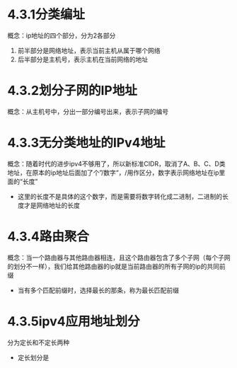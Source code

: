 # 4.3.1分类编址
概念：ip地址的四个部分，分为2各部分
1. 前半部分是网络地址，表示当前主机从属于哪个网络
2. 后半部分是主机号，表示主机在当前网络的地址
# 4.3.2划分子网的IP地址
概念：从主机号中，分出一部分编号出来，表示子网的编号
# 4.3.3无分类地址的IPv4地址
概念：随着时代的进步ipv4不够用了，所以新标准CIDR，取消了A、B、C、D类地址，在原本的ip地址后面加了个”/数字“，/用作区分，数字表示网络地址在ip里面的“长度”
* 这里的长度不是具体的这个数字，而是需要将数字转化成二进制，二进制的长度才是网络地址的长度
# 4.3.4路由聚合
概念：当一个路由器与其他路由器相连，且这个路由器包含了多个子网（每个子网的划分不一样），我们给其他路由器的ip就是当前路由器的所有子网的ip的共同前缀
* 当有多个匹配前缀时，选择最长的那条，称为最长匹配前缀
# 4.3.5ipv4应用地址划分
分为定长和不定长两种
* 定长划分是